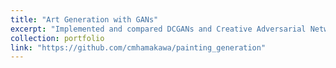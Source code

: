 ```yaml
---
title: "Art Generation with GANs"
excerpt: "Implemented and compared DCGANs and Creative Adversarial Network (CAN)s to generate paintings, performed hyperparameter tuning and metric evaluations, developed interactive Streamlit demo."
collection: portfolio
link: "https://github.com/cmhamakawa/painting_generation"
---
```


